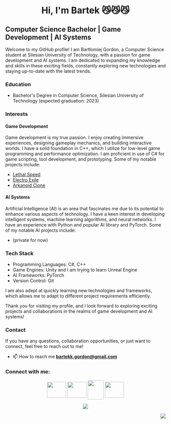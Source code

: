 <h1 align="center">Hi, I'm Bartek 😼😼😼</h1>

## Computer Science Bachelor | Game Development | AI Systems

Welcome to my GitHub profile! I am Bartłomiej Gordon, a Computer Science student at Silesian University of Technology, with a passion for game development and AI systems. I am dedicated to expanding my knowledge and skills in these exciting fields, constantly exploring new technologies and staying up-to-date with the latest trends.

### Education

- Bachelor's Degree in Computer Science, Silesian University of Technology (expected graduation: 2023)

### Interests

#### Game Development
Game development is my true passion. I enjoy creating immersive experiences, designing gameplay mechanics, and building interactive worlds. I have a solid foundation in C++, which I utilize for low-level game programming and performance optimization. I am proficient in use of C# for game scripting, tool development, and prototyping. Some of my notable projects include:

- [Lethal Speed](https://github.com/szejkerek/LethalSpeed)
- [Electro Exile](https://github.com/szejkerek/ElectroExile)
- [Arkanoid Clone](https://github.com/szejkerek/ArkanoidGameClone)

#### AI Systems
Artificial Intelligence (AI) is an area that fascinates me due to its potential to enhance various aspects of technology. I have a keen interest in developing intelligent systems, machine learning algorithms, and neural networks. I have an experience with Python and popular AI library and PyTorch. Some of my notable AI projects include:

- (private for now)

### Tech Stack

- Programming Languages: C#, C++
- Game Engines: Unity and I am trying to learn Unreal Engine
- AI Frameworks: PyTorch
- Version Control: Git

I am also adept at quickly learning new technologies and frameworks, which allows me to adapt to different project requirements efficiently.

Thank you for visiting my profile, and I look forward to exploring exciting projects and collaborations in the realms of game development and AI systems!

### Contact

If you have any questions, collaboration opportunities, or just want to connect, feel free to reach out to me!
- 📫 How to reach me <a href="mailto:bartekk.gordon@gmail.com"> **bartekk.gordon@gmail.com** </a>

<h3 align="left">Connect with me:</h3>
<p align="center">
<a href="https://twitter.com/szejkerekk" target="blank"><img align="center" src="https://raw.githubusercontent.com/rahuldkjain/github-profile-readme-generator/master/src/images/icons/Social/twitter.svg" height="50" width="60" /></a>
<a href="https://www.linkedin.com/in/bartekgordon/" target="blank"><img align="center" src="https://raw.githubusercontent.com/rahuldkjain/github-profile-readme-generator/master/src/images/icons/Social/linked-in-alt.svg" height="50" width="60" /></a>
<a href="https://www.facebook.com/XDDJD/" target="blank"><img align="center" src="https://raw.githubusercontent.com/rahuldkjain/github-profile-readme-generator/master/src/images/icons/Social/facebook.svg" height="60" width="50" /></a>
<a href="https://www.instagram.com/bartusgordon/" target="blank"><img align="center" src="https://raw.githubusercontent.com/rahuldkjain/github-profile-readme-generator/master/src/images/icons/Social/instagram.svg" height="50" width="60" /></a>
</p>

<p align="center"> <img align="center" src="https://github-readme-stats.vercel.app/api/top-langs?username=szejkerek&show_icons=true&locale=en&layout=compact&theme=aura_dark"/> </p>

<p align="right"> <img src="https://komarev.com/ghpvc/?username=szejkerek&label=Profile%20views&color=0e75b6&style=flat&color=red"/> </p>
